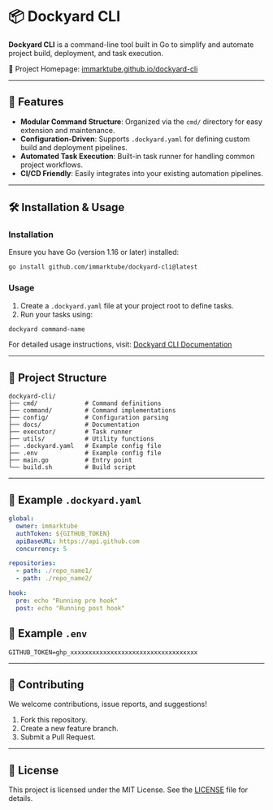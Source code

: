 # 📦 Dockyard CLI 

**Dockyard CLI** is a command-line tool built in Go to simplify and automate project build, deployment, and task execution.

🔗 Project Homepage: [immarktube.github.io/dockyard-cli](https://immarktube.github.io/dockyard-cli/)

---

## 🚀 Features

- **Modular Command Structure**: Organized via the `cmd/` directory for easy extension and maintenance.
- **Configuration-Driven**: Supports `.dockyard.yaml` for defining custom build and deployment pipelines.
- **Automated Task Execution**: Built-in task runner for handling common project workflows.
- **CI/CD Friendly**: Easily integrates into your existing automation pipelines.

---

## 🛠️ Installation & Usage

### Installation

Ensure you have Go (version 1.16 or later) installed:

```bash
go install github.com/immarktube/dockyard-cli@latest
```

### Usage

1. Create a `.dockyard.yaml` file at your project root to define tasks.
2. Run your tasks using:

```bash
dockyard command-name
```

For detailed usage instructions, visit: [Dockyard CLI Documentation](https://github.com/immarktube/dockyard-cli/wiki)

---

## 📁 Project Structure

```
dockyard-cli/
├── cmd/             # Command definitions
├── command/         # Command implementations
├── config/          # Configuration parsing
├── docs/            # Documentation
├── executor/        # Task runner
├── utils/           # Utility functions
├── .dockyard.yaml   # Example config file
├── .env             # Example config file
├── main.go          # Entry point
└── build.sh         # Build script
```

---

## 📄 Example `.dockyard.yaml`

```yaml
global:
  owner: immarktube
  authToken: ${GITHUB_TOKEN}
  apiBaseURL: https://api.github.com
  concurrency: 5

repositories:
  - path: ./repo_name1/
  - path: ./repo_name2/

hook:
  pre: echo "Running pre hook"
  post: echo "Running post hook"
```

## 📄 Example `.env`

```env
GITHUB_TOKEN=ghp_xxxxxxxxxxxxxxxxxxxxxxxxxxxxxxxxxxx
```

---

## 🤝 Contributing

We welcome contributions, issue reports, and suggestions!

1. Fork this repository.
2. Create a new feature branch.
3. Submit a Pull Request.

---

## 📄 License

This project is licensed under the MIT License. See the [LICENSE](https://github.com/immarktube/dockyard-cli/blob/main/LICENSE) file for details.

